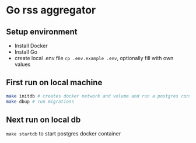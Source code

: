 # Go rss aggregator 

## Setup environment

 - Install Docker
 - Install Go
 - create local .env file `cp .env.example .env`, optionally fill with own values

## First run on local machine

```sh
make initdb # creates docker network and volume and run a postgres container, and creates a database
make dbup # run migrations
```

## Next run on local db

`make startdb` to start postgres docker container